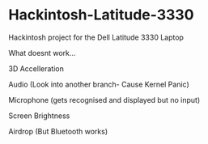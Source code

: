 # Hackintosh-Latitude-3330
Hackintosh project for the Dell Latitude 3330 Laptop

What doesnt work...

3D Accelleration


Audio (Look into another branch- Cause Kernel Panic)


Microphone (gets recognised and displayed but no input)


Screen Brightness


Airdrop (But Bluetooth works)
